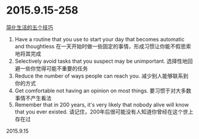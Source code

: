 2015.9.15-258
=============
[简化生活的五个技巧](http://mp.weixin.qq.com/s?__biz=MjM5NDIzMzU4MA==&mid=209771773&idx=1&sn=d65250442d8aa96429f554f4342d5562&scene=23&srcid=0918iXzoJhFIi4fKnpaoVHc0#rd)

1. Have a routine that you use to start your day that becomes automatic and thoughtless 在一天开始时做一些固定的事情，形成习惯让你能不假思索地将其完成
2. Selectively avoid tasks that you suspect may be unimportant. 选择性地回避一些你觉得可能不重要的任务
3. Reduce the number of ways people can reach you. 减少别人能够联系到你的方式
4. Get comfortable not having an opinion on most things. 要习惯于对大多数事情不产生看法
5. Remember that in 200 years, it's very likely that nobody alive will know that you ever existed. 请记住，200年后很可能没有人知道你曾经在这个世上存在过

2015.9.15